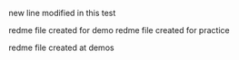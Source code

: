 
new line modified in this test

redme file created for  demo
redme file created for  practice

redme file created at demos

